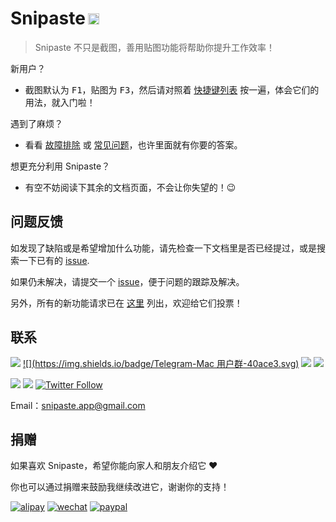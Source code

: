 <h1>Snipaste<img height="18px" style="margin-left: 4px;" src="https://img.shields.io/badge/v1.16.1-2018.01.17-42b983.svg"/></h1>

> Snipaste 不只是截图，善用贴图功能将帮助你提升工作效率！

新用户？
- 截图默认为 <kbd>F1</kbd>，贴图为 <kbd>F3</kbd>，然后请对照着 [快捷键列表](/zh-cn/key-bindings) 按一遍，体会它们的用法，就入门啦！

遇到了麻烦？
- 看看 [故障排除](/zh-cn/troubleshooting) 或 [常见问题](/zh-cn/faq)，也许里面就有你要的答案。

想更充分利用 Snipaste？
- 有空不妨阅读下其余的文档页面，不会让你失望的！:wink:

## 问题反馈

如发现了缺陷或是希望增加什么功能，请先检查一下文档里是否已经提过，或是搜索一下已有的 <a href="https://github.com/Snipaste/feedback/issues" targe="_blank">issue</a>.

如果仍未解决，请提交一个 <a href="https://github.com/Snipaste/feedback/issues" targe="_blank">issue</a>，便于问题的跟踪及解决。

另外，所有的新功能请求已在 [这里](https://github.com/Snipaste/feedback/issues/282) 列出，欢迎给它们投票！

## 联系

[![](https://img.shields.io/badge/Telegram-中文群-40ace3.svg)](https://telegram.me/joinchat/BGyWwD9ZNqE3pLbhXc-VgQ)
[![](https://img.shields.io/badge/Telegram-Mac 用户群-40ace3.svg)](https://t.me/joinchat/BGyWwFNlR8y15ZonCxH_yg)
[![](https://img.shields.io/badge/Telegram-中文频道-40ace3.svg)](https://telegram.me/snipaste)
[![](https://img.shields.io/badge/微博-@Snipaste-eb192d.svg)](https://weibo.com/snipaste)

[![](https://img.shields.io/badge/Telegram-group-40ace3.svg)](https://telegram.me/joinchat/BGyWwEDqrqiwizDA6gt16g)
[![](https://img.shields.io/badge/Telegram-channel-40ace3.svg)](https://telegram.me/snipaste_en)
[![Twitter Follow](https://img.shields.io/twitter/follow/snipaste.svg?style=social&label=Follow)](https://twitter.com/Snipaste)

Email：[snipaste.app@gmail.com](mailto:snipaste.app@gmail.com)

## 捐赠

如果喜欢 Snipaste，希望你能向家人和朋友介绍它 :heart:

你也可以通过捐赠来鼓励我继续改进它，谢谢你的支持！

[![alipay](https://img.shields.io/badge/捐赠-支付宝-00aaee.svg)](https://i.v2ex.co/F6m7g9Ha.png)
[![wechat](https://img.shields.io/badge/捐赠-微信-51c332.svg)](https://i.v2ex.co/87qHMt5q.png)
[![paypal](https://img.shields.io/badge/捐赠-Paypal-fd8200.svg)](https://www.paypal.com/cgi-bin/webscr?cmd=_s-xclick&hosted_button_id=URBJ7KXA99BA2)
